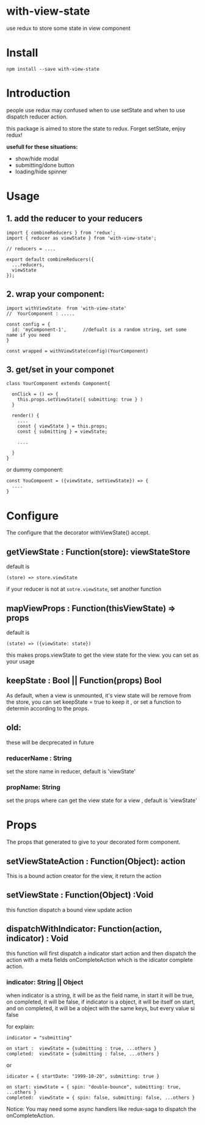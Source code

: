 # with-view-state
use redux to store some state in view component

# Install

```
npm install --save with-view-state
```

# Introduction

people use redux may confused when to use setState and when to use dispatch reducer action.

this package is aimed to store the state to redux. Forget setState, enjoy redux!

**usefull for these situations:**

- show/hide modal
- submitting/done button
- loading/hide spinner

# Usage

## 1. add the reducer to your reducers


```
import { combineReducers } from 'redux';
import { reducer as viewState } from 'with-view-state';

// reducers = ....

export default combineReducers({
  ...reducers,
  viewState
});

```

## 2. wrap your component:
```
import withViewState  from 'with-view-state'
//  YourComponent : .....

const config = {
  id: 'myComponent-1',      //defualt is a random string, set some name if you need
}

const wrapped = withViewState(config)(YourComponent)

```

## 3. get/set in your componet

```
class YourComponent extends Component{

  onClick = () => {
    this.props.setViewState({ submitting: true } )
  }

  render() {
    ....
    const { viewState } = this.props;
    const { submitting } = viewState;

    ....

  }
}

```

or dummy component:
```
const YouCompoent = ({viewState, setViewState}) => {
  ....
}

```

# Configure

The configure that the decorator withViewState() accept.

## getViewState : Function(store): viewStateStore

default is 

```
(store) => store.viewState
```

if your reducer is not at `sotre.viewState`, set another function

## mapViewProps : Function(thisViewState) => props

default is 
```
(state) => ({viewState: state})

```

this makes props.viewState to get the view state for the view.
you can set as your usage 

## keepState : Bool || Function(props) Bool
As default, when a view is unmounted, it's view state will be remove from the store,
you can set keepState = true to keep it , or set a function to determin according to 
the props.

## old: 
these will be decprecated in future
###  reducerName : String
set the store name in reducer, default is 'viewState'
###  propName: String
set the props where can get the view state for a view , default is  'viewState'


# Props
The props that generated to give to your decorated form component.


## setViewStateAction : Function(Object): action
This is a bound action creator for the view, it return the action 

## setViewState : Function(Object) :Void
this function dispatch a bound view update action

## dispatchWithIndicator: Function(action, indicator) : Void

this function will first dispatch a indicator start action and then dispatch the action
with a meta fields onCompleteAction which is the idicator complete action.

### indicator:  String || Object

when indicator is a string, it will be as the field name, in start it will be true, on completed, it will be false,
if indicator is a object, it will be itself on start, and on completed, it will be a object with the same keys, 
but every value si false

for explain:
```
indicator = "submitting"

on start :  viewState = {submitting : true, ...others }
completed:  viewState = {submitting : false, ...others }

```

or 
```
idicator = { startDate: "1999-10-20", submitting: true }

on start: viewState = { spin: "double-bounce", submitting: true, ...others }
completed:  viewState = { spin: false, submitting: false, ...others }

```

Notice: 
You may need some async handlers like redux-saga to dispatch the onCompleteAction. 

